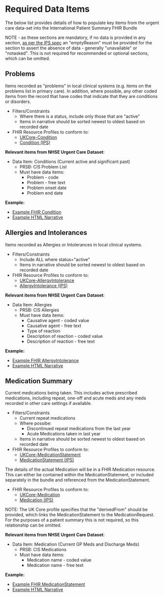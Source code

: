 # Required Data Items

The below list provides details of how to populate key items from the urgent care data-set into the International Patient Summary FHIR Bundle

NOTE - as these sections are mandatory, if no data is provided in any section, [as per the IPS spec](https://build.fhir.org/ig/HL7/fhir-ips/Empty-Sections-and-Missing-Data.html) an "emptyReason" must be provided for the section to assert the absence of data - generally "unavailable" or "notasked". This is not required for recommended or optional sections, which can be omitted.

## Problems

Items recorded as "problems" in local clinical systems (e.g. items on the problems list in primary care). In addition, where possible, any other coded items from the record that have codes that indicate that they are conditions or disorders.

 * Filters/Constraints
   * Where there is a status, include only those that are "active"
   * Items in narrative should be sorted newest to oldest based on recorded date
 * FHIR Resource Profiles to conform to:
   * [UKCore-Condition](https://simplifier.net/guide/uk-core-implementation-guide-stu2/Home/ProfilesandExtensions/Profile-UKCore-Condition?version=2.0.1)
   * [Condition (IPS)](http://hl7.org/fhir/uv/ips/StructureDefinition/Condition-uv-ips)

**Relevant items from NHSE Urgent Care Dataset**:

 * Data Item: Conditions (Current active and significant past)
   * PRSB: CIS Problem List
   * Must have data items:
      * Problem - code
      * Problem - free text
      * Problem onset date
      * Problem end date

**Example:**

* [Example FHIR Condition](Examples/Condition.json)
* [Example HTML Narrative](https://html-preview.github.io/?url=https://github.com/ahatherly-gn/NHS-SCR-IPS/blob/main/Examples/Narrative-Problems.html)

## Allergies and Intolerances

Items recorded as Allergies or Intolerances in local clinical systems.

 * Filters/Constraints
   * Include ALL where status="active"
   * Items in narrative should be sorted newest to oldest based on recorded date
 * FHIR Resource Profiles to conform to:
   * [UKCore-AllergyIntolerance](https://simplifier.net/guide/uk-core-implementation-guide-stu2/Home/ProfilesandExtensions/Profile-UKCore-AllergyIntolerance?version=2.0.1)
   * [AllergyIntolerance (IPS)](http://hl7.org/fhir/uv/ips/StructureDefinition/AllergyIntolerance-uv-ips)

**Relevant items from NHSE Urgent Care Dataset**:

 * Data Item: Allergies
   * PRSB: CIS Allergies
   * Must have data items:
      * Causative agent  - coded value
      * Causative agent - free text
      * Type of reaction
      * Description of reaction - coded value
      * Description of reaction - free text

**Example:**

* [Example FHIR AllergyIntolerance](Examples/AllergyIntolerance.json)
* [Example HTML Narrative](https://html-preview.github.io/?url=https://github.com/ahatherly-gn/NHS-SCR-IPS/blob/main/Examples/Narrative-Allergies.html)

## Medication Summary

Current medications being taken. This includes active prescribed medications, including repeat, one-off and acute meds and any meds recorded in other care settings if available.

 * Filters/Constraints
   * Current repeat medications
   * Where possibe:
     * Discontinued repeat medications from the last year
     * Acute Medications taken in last year
   * Items in narrative should be sorted newest to oldest based on recorded date
 * FHIR Resource Profiles to conform to:
   * [UKCore-MedicationStatement](https://simplifier.net/guide/uk-core-implementation-guide-stu2/Home/ProfilesandExtensions/Profile-UKCore-MedicationStatement?version=2.0.1)
   * [MedicationStatement (IPS)](http://hl7.org/fhir/uv/ips/StructureDefinition/MedicationStatement-uv-ips)

The details of the actual Medication will be in a FHIR Medication resource. This can either be contained within the MedicationStatement, or included separately in the bundle and referenced from the MedicationStatement.

 * FHIR Resource Profiles to conform to:
   * [UKCore-Medication](https://simplifier.net/guide/uk-core-implementation-guide-stu2/Home/ProfilesandExtensions/Profile-UKCore-Medication?version=2.0.1)
   * [Medication (IPS)](http://hl7.org/fhir/uv/ips/StructureDefinition/Medication-uv-ips)

NOTE: The UK Core profile specifies that the "derivedFrom" should be provided, which links the MedicationStatement to the MedicationRequest. For the purposes of a patient summary this is not required, so this relationship can be omitted.

**Relevant items from NHSE Urgent Care Dataset**:

 * Data Item: Medication (Current GP Meds and Discharge Meds)
   * PRSB: CIS Medications
   * Must have data items:
      * Medication name - coded value
      * Medication name - free text

**Example:**

* [Example FHIR MedicationStatement](Examples/MedicationStatement.json)
* [Example HTML Narrative](https://html-preview.github.io/?url=https://github.com/ahatherly-gn/NHS-SCR-IPS/blob/main/Examples/Narrative-Medications.html)